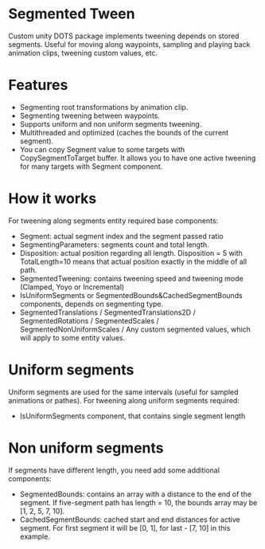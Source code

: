 # Segmented Tween

Custom unity DOTS package implements tweening depends on stored segments. Useful for moving along waypoints, sampling and playing back animation clips, tweening custom values, etc.

# Features

* Segmenting root transformations by animation clip.
* Segmenting tweening between waypoints.
* Supports uniform and non uniform segments tweening.
* Multithreaded and optimized (caches the bounds of the current segment).
* You can copy Segment value to some targets with CopySegmentToTarget buffer. It allows you to have one active tweening for many targets with Segment component.

# How it works

For tweening along segments entity required base components:
* Segment: actual segment index and the segment passed ratio
* SegmentingParameters: segments count and total length.
* Disposition: actual position regarding all length. Disposition = 5 with TotalLength=10 means that actual position exactly in the middle of all path.
* SegmentedTweening: contains tweening speed and tweening mode (Clamped, Yoyo or Incremental)
* IsUniformSegments or SegmentedBounds&CachedSegmentBounds components, depends on segmenting type.
* SegmentedTranslations / SegmentedTranslations2D / SegmentedRotations / SegmentedScales / SegmentedNonUniformScales / Any custom segmented values, which will apply to some entity values.


# Uniform segments

Uniform segments are used for the same intervals (useful for sampled animations or pathes). For tweening along uniform segments required: 
* IsUniformSegments component, that contains single segment length

# Non uniform segments

If segments have different length, you need add some additional components:
* SegmentedBounds: contains an array with a distance to the end of the segment. If five-segment path has length = 10, the bounds array may be [1, 2, 5, 7, 10].
* CachedSegmentBounds: cached start and end distances for active segment. For first segment it will be [0, 1], for last - [7, 10] in this example.


